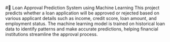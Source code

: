 #🏦 Loan Approval Prediction System using Machine Learning
This project predicts whether a loan application will be approved or rejected based on various applicant details such as income, credit score, loan amount, and employment status. The machine learning model is trained on historical loan data to identify patterns and make accurate predictions, helping financial institutions streamline the approval process.

